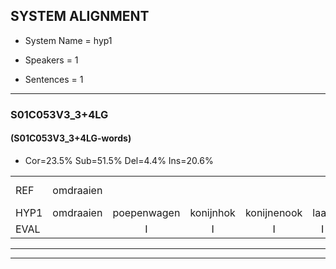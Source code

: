 
## SYSTEM ALIGNMENT

- System Name = hyp1

- Speakers = 1

- Sentences = 1

---

### S01C053V3_3+4LG

#### (S01C053V3_3+4LG-words)

- Cor=23.5%	Sub=51.5%	Del=4.4%	Ins=20.6%

|  |  |  |  |  |  |  |  |  |  |  |  |  |  |  |  |  |  |  |  |  |  |  |  |  |  |  |  |  |  |  |  |  |  |  |  |  |  |  |  |  |  |  |  |  |  |  |  |  |  |  |  |  |  |  |  |  |  |  |  |  |  |  |  |  |  |  |  |  |
|:--- |:---:|:---:|:---:|:---:|:---:|:---:|:---:|:---:|:---:|:---:|:---:|:---:|:---:|:---:|:---:|:---:|:---:|:---:|:---:|:---:|:---:|:---:|:---:|:---:|:---:|:---:|:---:|:---:|:---:|:---:|:---:|:---:|:---:|:---:|:---:|:---:|:---:|:---:|:---:|:---:|:---:|:---:|:---:|:---:|:---:|:---:|:---:|:---:|:---:|:---:|:---:|:---:|:---:|:---:|:---:|:---:|:---:|:---:|:---:|:---:|:---:|:---:|:---:|:---:|:---:|:---:|:---:|:---:|
| REF | omdraaien |  |  |  |  |  |  | poppenwagen | *(konijnhok) | konijnenhok | * | * | elastiekje | * | ruziemaken*(ruziemaker) | teddybeer | dierentuin | paddenstoelen | verstoppertje | wasmachine | * | * | fototoestel |  | toiletpapier | vrachtwagen | * | buurmannen | * | vogelkooi | olifant | schommelen | * | iedereen |  | schoenenwinkel | knutselen*(knuffelen) | ophangen | verjaardag | * | sprookjesboek | tandenborstel | lucifer | slaapkamer | achterdeur |  |  |  | ziekenhuis | * | * | * | * | nieuwsgierig |  |  |  | afblijven | kabouter | washandje | sneeuwwitje | goeiendag | vakantie | limonade | autorijden | eindelijk | familie | chocolade |
| HYP1 | omdraaien | poepenwagen | konijnhok | konijnenook | laap | slaap | snapki | kietje | uzi | maker? | deddi | weer? | die | gaan | tuin | bodden | stoelen | ver | stoppertje | was | shim | er | fototoestel | toilet | papier | vrachtwagen |  | buurmannen | va | vogelkooi | olifant |  | schommel | iedereen | schoenen | winkel | knuffelen | ophangen | verjaardag |  | ssprookjesboek | tandenborstel | lucifer | slaapkamer | achterdeur | zeeker | huis | nier | ge | reed | greed | nieuws | nieuwsgierig | nieuwsgierig | alsblijven | kabelte? | was | hangt | je | sneeuwwietje | goeie | dag | vakantie | niemund | autorijebben | endelijk | familie | chocolad |
| EVAL |  | I | I | I | I | I | I | S | S | S | S | S | S | S | S | S | S | S | S | S | S | S |  | I | S |  | D |  | S |  |  | D | S |  | I | S | S |  |  | D | S |  |  |  |  | I | I | I | S | S | S | S | S |  | I | I | I | S | S | S | S | S |  | S | S | S |  | S |
---

---
